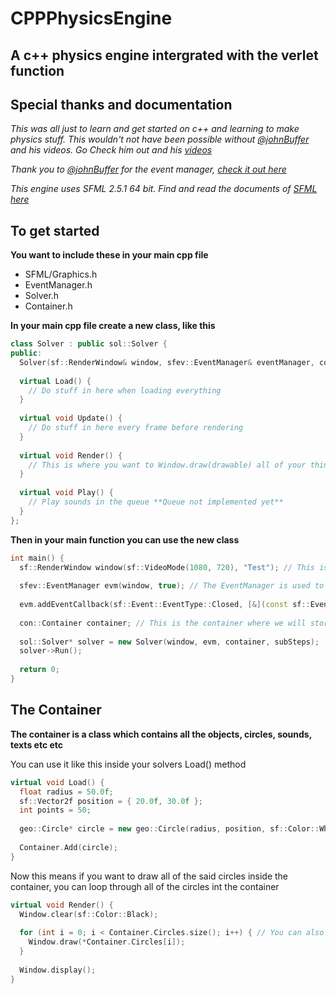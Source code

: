 # CPPPhysicsEngine
## A c++ physics engine intergrated with the verlet function
## Special thanks and documentation
*This was all just to learn and get started on c++ and learning to make physics stuff. This wouldn't not have been possible without [@johnBuffer](https://github.com/johnBuffer) and his videos. Go Check him out and his [videos](https://www.youtube.com/c/PezzzasWork)*

*Thank you to [@johnBuffer](https://github.com/johnBuffer) for the event manager, [check it out here](https://github.com/johnBuffer/SFML-EventManager)*

*This engine uses SFML 2.5.1 64 bit. Find and read the documents of [SFML here](https://www.sfml-dev.org/)*

## To get started
**You want to include these in your main cpp file**
- SFML/Graphics.h
- EventManager.h
- Solver.h
- Container.h



**In your main cpp file create a new class, like this**
```cpp
class Solver : public sol::Solver {
public:
  Solver(sf::RenderWindow& window, sfev::EventManager& eventManager, con::Container container, size_t subSteps) : sol::Solver(window, eventManager, container, subSteps) {}
  
  virtual Load() {
    // Do stuff in here when loading everything
  }
  
  virtual void Update() {
    // Do stuff in here every frame before rendering
  }
  
  virtual void Render() {
    // This is where you want to Window.draw(drawable) all of your things
  }
  
  virtual void Play() {
    // Play sounds in the queue **Queue not implemented yet**
  }
};
```

**Then in your main function you can use the new class**
```cpp
int main() {
  sf::RenderWindow window(sf::VideoMode(1080, 720), "Test"); // This is the SFML RenderWindow that we will use to render/draw things
  
  sfev::EventManager evm(window, true); // The EventManager is used to manage and use the SFML window events such as mouse event and key events and etc.
  
  evm.addEventCallback(sf::Event::EventType::Closed, [&](const sf::Event&) {window.close(); }); // This closes the window when the window closed event gets called
  
  con::Container container; // This is the container where we will store pointers to all of the Circles, Polygons, Sounds, Drawables, etc etc.
  
  sol::Solver* solver = new Solver(window, evm, container, subSteps);
  solver->Run();
  
  return 0;
}
```

## The Container
**The container is a class which contains all the objects, circles, sounds, texts etc etc**

You can use it like this inside your solvers Load() method
```cpp
virtual void Load() {
  float radius = 50.0f;
  sf::Vector2f position = { 20.0f, 30.0f };
  int points = 50;
  
  geo::Circle* circle = new geo::Circle(radius, position, sf::Color::White, points);
  
  Container.Add(circle);
}
```

Now this means if you want to draw all of the said circles inside the container, you can loop through all of the circles int the container
```cpp
virtual void Render() {
  Window.clear(sf::Color::Black);
  
  for (int i = 0; i < Container.Circles.size(); i++) { // You can also loop through Container.Drawables
    Window.draw(*Container.Circles[i]);
  }
  
  Window.display();
}
```
